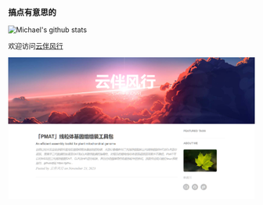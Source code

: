 ### 搞点有意思的

![Michael's github stats](https://github-readme-stats.vercel.app/api?username=yunmika&show_icons=true&count_private=true&hide=prs)

欢迎访问<a href="https://yunmika.github.io" target="_blank">云伴风行</a>

![image](./img/blog.png)